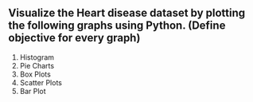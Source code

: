 ## Visualize the Heart disease dataset by plotting the following graphs using Python. (Define objective for every graph)

1. Histogram
2. Pie Charts
3. Box Plots
4. Scatter Plots
5. Bar Plot
